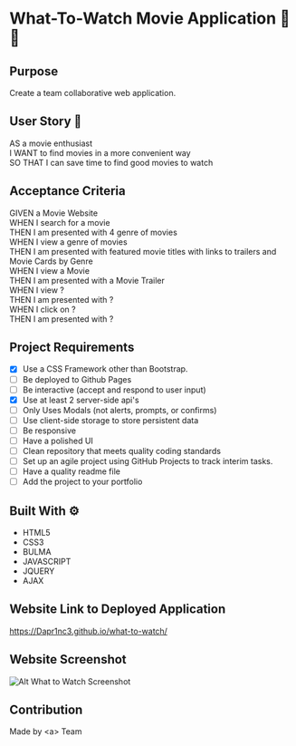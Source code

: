 # What-To-Watch Movie Application 🎥🍿

## Purpose 
Create a team collaborative web application.

## User Story 📃 
AS a movie enthusiast<br/> 
I WANT to find movies in a more convenient way<br/> 
SO THAT I can save time to find good movies to watch

## Acceptance Criteria
GIVEN a Movie Website<br/>
WHEN I search for a movie <br/>
THEN I am presented with 4 genre of movies <br/>
WHEN I view a genre of movies <br/>
THEN I am presented with featured movie titles with links to trailers and Movie Cards by Genre<br/>
WHEN I view a Movie <br/>
THEN I am presented with a Movie Trailer <br />
WHEN I view ? <br/>
THEN I am presented with ? <br/>
WHEN I click on ? <br/>
THEN I am presented with ? <br/>

## Project Requirements 
- [X] Use a CSS Framework other than Bootstrap.
- [ ] Be deployed to Github Pages
- [ ] Be interactive (accept and respond to user input)
- [X] Use at least 2 server-side api's
- [ ] Only Uses Modals (not alerts, prompts, or confirms)
- [ ] Use client-side storage to store persistent data
- [ ] Be responsive
- [ ] Have a polished UI
- [ ] Clean repository that meets quality coding standards
- [ ] Set up an agile project using GitHub Projects to track interim tasks.
- [ ] Have a quality readme file
- [ ] Add the project to your portfolio

## Built With ⚙
* HTML5
* CSS3
* BULMA
* JAVASCRIPT
* JQUERY
* AJAX

## Website Link to Deployed Application
https://Dapr1nc3.github.io/what-to-watch/

## Website Screenshot
![Alt What to Watch Screenshot](https://github.com/Dapr1nc3/what-to-watch/blob/main/assets/images/screenshot.PNG?raw=true "What to Watch Screenshot")

## Contribution
Made by \<a> Team
